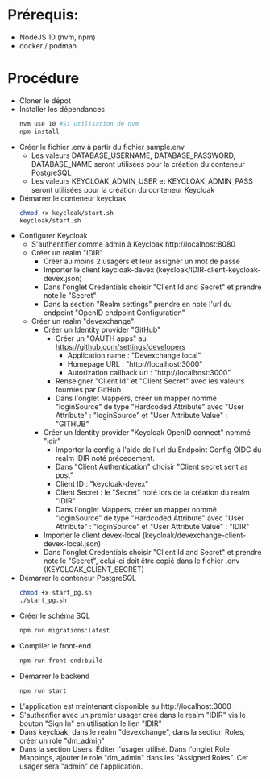 # Prérequis:
- NodeJS 10 (nvm, npm)
- docker / podman

# Procédure
- Cloner le dépot
- Installer les dépendances
    ```bash
    nvm use 10 #Si utilisation de nvm 
    npm install
    ```
- Créer le fichier .env à partir du fichier sample.env
    * Les valeurs DATABASE_USERNAME, DATABASE_PASSWORD, DATABASE_NAME seront utilisées pour la création du conteneur PostgreSQL
    * Les valeurs KEYCLOAK_ADMIN_USER et KEYCLOAK_ADMIN_PASS seront utilisées pour la création du conteneur Keycloak
- Démarrer le conteneur keycloak
    ```bash
    chmod +x keycloak/start.sh
    keycloak/start.sh
    ```
- Configurer Keycloak
    * S'authentifier comme admin à Keycloak http://localhost:8080
    * Créer un realm "IDIR"
        * Créer au moins 2 usagers et leur assigner un mot de passe
        * Importer le client keycloak-devex (keycloak/IDIR-client-keycloak-devex.json)
        * Dans l'onglet Credentials choisir "Client Id and Secret" et prendre note le "Secret"
        * Dans la section "Realm settings" prendre en note l'url du endpoint "OpenID endpoint Configuration"
    * Créer un realm "devexchange"
        * Créer un Identity provider "GitHub"
            * Créer un "OAUTH apps" au https://github.com/settings/developers
                * Application name : "Devexchange local"
                * Homepage URL : "http://localhost:3000"
                * Autorization callback url : "http://localhost:3000"
            * Renseigner "Client Id" et "Client Secret" avec les valeurs fournies par GitHub
            * Dans l'onglet Mappers, créer un mapper nommé "loginSource" de type "Hardcoded Attribute" avec "User Attribute" : "loginSource" et "User Attribute Value" : "GITHUB"
        * Créer un Identity provider "Keycloak OpenID connect" nommé "idir"
            * Importer la config à l'aide de l'url du Endpoint Config OIDC du realm IDIR noté précedement.
            * Dans "Client Authentication" choisir "Client secret sent as post"
            * Client ID : "keycloak-devex"
            * Client Secret : le "Secret" noté lors de la création du realm "IDIR"
            * Dans l'onglet Mappers, créer un mapper nommé "loginSource" de type "Hardcoded Attribute" avec "User Attribute" : "loginSource" et "User Attribute Value" : "IDIR"
        * Importer le client devex-local (keycloak/devexchange-client-devex-local.json)
        * Dans l'onglet Credentials choisir "Client Id and Secret" et prendre note le "Secret", celui-ci doit être copié dans le fichier .env (KEYCLOAK_CLIENT_SECRET)
- Démarrer le conteneur PostgreSQL
    ```bash
    chmod +x start_pg.sh
    ./start_pg.sh
    ```
- Créer le schéma SQL
    ```bash
    npm run migrations:latest
    ```
- Compiler le front-end
    ```bash
    npm run front-end:build
    ```
- Démarrer le backend
    ```bash
    npm run start
    ```
- L'application est maintenant disponible au http://localhost:3000
- S'authenfier avec un premier usager créé dans le realm "IDIR" via le bouton "Sign In" en utilisation le lien "IDIR"
- Dans keycloak, dans le realm "devexchange", dans la section Roles, créer un role "dm_admin" 
- Dans la section Users. Éditer l'usager utilisé. Dans l'onglet Role Mappings, ajouter le role "dm_admin" dans les "Assigned Roles". Cet usager sera "admin" de l'application.
